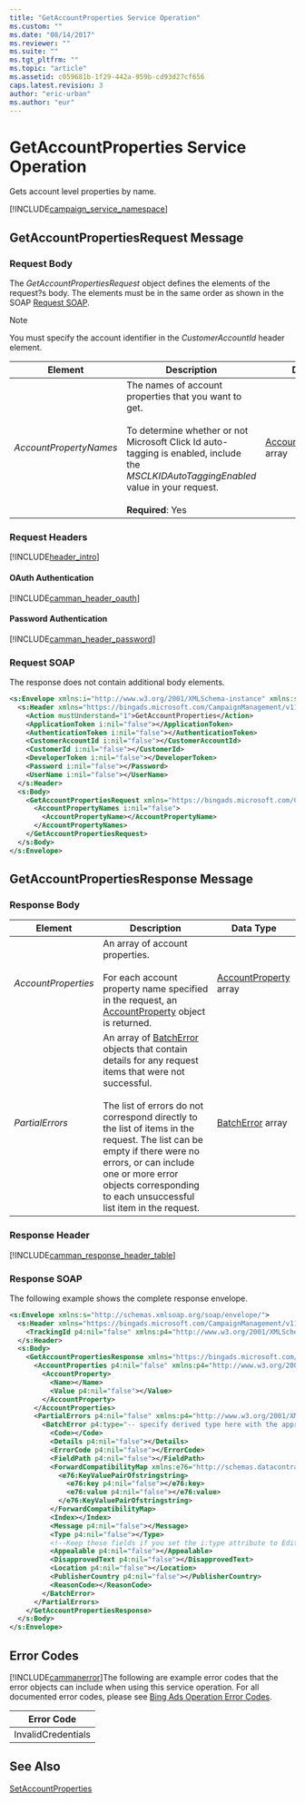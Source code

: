```yaml
---
title: "GetAccountProperties Service Operation"
ms.custom: ""
ms.date: "08/14/2017"
ms.reviewer: ""
ms.suite: ""
ms.tgt_pltfrm: ""
ms.topic: "article"
ms.assetid: c059681b-1f29-442a-959b-cd93d27cf656
caps.latest.revision: 3
author: "eric-urban"
ms.author: "eur"
---
```

# GetAccountProperties Service Operation
Gets account level properties by name.

[!INCLUDE[campaign_service_namespace](../campaign-api/includes/campaign-service-namespace.md)]

## <a name="request"></a>GetAccountPropertiesRequest Message

### Request Body
The *GetAccountPropertiesRequest* object defines the elements of the request?s body. The elements must be in the same order as shown in the SOAP [Request SOAP](#request_soap).

> [!NOTE]
> You must specify the account identifier in the *CustomerAccountId* header element.

|Element|Description|Data Type|
|-----------|---------------|-------------|
|*AccountPropertyNames*|The names of account properties that you want to get.<br/><br/>To determine whether or not Microsoft Click Id auto-tagging is enabled, include the *MSCLKIDAutoTaggingEnabled* value in your request.<br/><br/>**Required**: Yes|[AccountPropertyName](../campaign-api/accountpropertyname-value-set.md) array|

### Request Headers
[!INCLUDE[header_intro](../campaign-api/includes/header-intro.md)]
#### OAuth Authentication
[!INCLUDE[camman_header_oauth](../campaign-api/includes/camman-header-oauth.md)]
#### Password Authentication
[!INCLUDE[camman_header_password](../campaign-api/includes/camman-header-password.md)]
### <a name="request_soap"></a>Request SOAP
The response does not contain additional body elements.

```xml
<s:Envelope xmlns:i="http://www.w3.org/2001/XMLSchema-instance" xmlns:s="http://schemas.xmlsoap.org/soap/envelope/">
  <s:Header xmlns="https://bingads.microsoft.com/CampaignManagement/v11">
    <Action mustUnderstand="1">GetAccountProperties</Action>
    <ApplicationToken i:nil="false"></ApplicationToken>
    <AuthenticationToken i:nil="false"></AuthenticationToken>
    <CustomerAccountId i:nil="false"></CustomerAccountId>
    <CustomerId i:nil="false"></CustomerId>
    <DeveloperToken i:nil="false"></DeveloperToken>
    <Password i:nil="false"></Password>
    <UserName i:nil="false"></UserName>
  </s:Header>
  <s:Body>
    <GetAccountPropertiesRequest xmlns="https://bingads.microsoft.com/CampaignManagement/v11">
      <AccountPropertyNames i:nil="false">
        <AccountPropertyName></AccountPropertyName>
      </AccountPropertyNames>
    </GetAccountPropertiesRequest>
  </s:Body>
</s:Envelope>
```

## <a name="response"></a>GetAccountPropertiesResponse Message

### <a name="Body_Elements"></a>Response Body

|Element|Description|Data Type|
|-----------|---------------|-------------|
|*AccountProperties*|An array of account properties.<br /><br />For each account property name specified in the request, an [AccountProperty](../campaign-api/accountproperty-data-object.md) object is returned.|[AccountProperty](../campaign-api/accountproperty-data-object.md) array|
|*PartialErrors*|An array of [BatchError](../campaign-api/batcherror-data-object.md) objects that contain details for any request items that were not successful.<br /><br />The list of errors do not correspond directly to the list of items in the request. The list can be empty if there were no errors, or can include one or more error objects corresponding to each unsuccessful list item in the request.|[BatchError](../campaign-api/batcherror-data-object.md) array|

### <a name="Header_Elements"></a>Response Header
[!INCLUDE[camman_response_header_table](../campaign-api/includes/camman-response-header-table.md)]
### Response SOAP
The following example shows the complete response envelope.

```xml
<s:Envelope xmlns:s="http://schemas.xmlsoap.org/soap/envelope/">
  <s:Header xmlns="https://bingads.microsoft.com/CampaignManagement/v11">
    <TrackingId p4:nil="false" xmlns:p4="http://www.w3.org/2001/XMLSchema-instance"></TrackingId>
  </s:Header>
  <s:Body>
    <GetAccountPropertiesResponse xmlns="https://bingads.microsoft.com/CampaignManagement/v11">
      <AccountProperties p4:nil="false" xmlns:p4="http://www.w3.org/2001/XMLSchema-instance">
        <AccountProperty>
          <Name></Name>
          <Value p4:nil="false"></Value>
        </AccountProperty>
      </AccountProperties>
      <PartialErrors p4:nil="false" xmlns:p4="http://www.w3.org/2001/XMLSchema-instance">
        <BatchError p4:type="-- specify derived type here with the appropriate prefix --">
          <Code></Code>
          <Details p4:nil="false"></Details>
          <ErrorCode p4:nil="false"></ErrorCode>
          <FieldPath p4:nil="false"></FieldPath>
          <ForwardCompatibilityMap xmlns:e76="http://schemas.datacontract.org/2004/07/System.Collections.Generic" p4:nil="false">
            <e76:KeyValuePairOfstringstring>
              <e76:key p4:nil="false"></e76:key>
              <e76:value p4:nil="false"></e76:value>
            </e76:KeyValuePairOfstringstring>
          </ForwardCompatibilityMap>
          <Index></Index>
          <Message p4:nil="false"></Message>
          <Type p4:nil="false"></Type>
          <!--Keep these fields if you set the i:type attribute to EditorialError-->
          <Appealable p4:nil="false"></Appealable>
          <DisapprovedText p4:nil="false"></DisapprovedText>
          <Location p4:nil="false"></Location>
          <PublisherCountry p4:nil="false"></PublisherCountry>
          <ReasonCode></ReasonCode>
        </BatchError>
      </PartialErrors>
    </GetAccountPropertiesResponse>
  </s:Body>
</s:Envelope>
```

## <a name="errors"></a>Error Codes
[!INCLUDE[cammanerror](../campaign-api/includes/cammanerror.md)]The following are example  error codes that the error objects can include when using this service operation. For all documented error codes, please see [Bing Ads Operation Error Codes](http://go.microsoft.com/fwlink/?LinkId=511884).

|Error Code|
|--------------|
|InvalidCredentials|

## See Also
[SetAccountProperties](../campaign-api/setaccountproperties-service-operation.md)  
